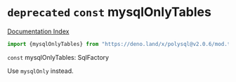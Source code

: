# `deprecated` `const` mysqlOnlyTables

[Documentation Index](../README.md)

```ts
import {mysqlOnlyTables} from "https://deno.land/x/polysql@v2.0.6/mod.ts"
```

`const` mysqlOnlyTables: SqlFactory

Use `mysqlOnly` instead.

